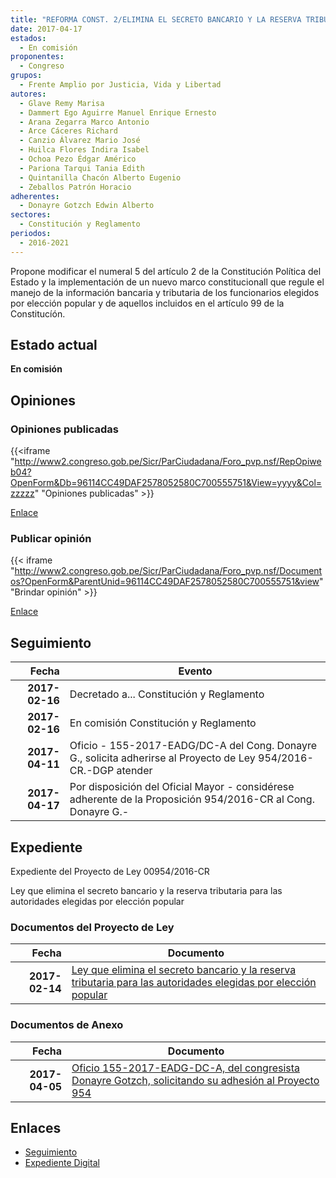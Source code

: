 ```yaml
---
title: "REFORMA CONST. 2/ELIMINA EL SECRETO BANCARIO Y LA RESERVA TRIBUTARIA PARA LAS AUTORIDADES ELEGIDAS POR ELECCIÓN POPULAR"
date: 2017-04-17
estados: 
  - En comisión
proponentes: 
  - Congreso
grupos: 
  - Frente Amplio por Justicia, Vida y Libertad
autores: 
  - Glave Remy Marisa
  - Dammert Ego Aguirre Manuel Enrique Ernesto
  - Arana Zegarra Marco Antonio
  - Arce Cáceres Richard
  - Canzio Álvarez Mario José
  - Huilca Flores Indira Isabel
  - Ochoa Pezo Édgar Américo
  - Pariona Tarqui Tania Edith
  - Quintanilla Chacón Alberto Eugenio
  - Zeballos Patrón Horacio
adherentes: 
  - Donayre Gotzch Edwin Alberto
sectores: 
  - Constitución y Reglamento
periodos: 
  - 2016-2021
---
```


Propone modificar el numeral 5 del artículo 2 de la Constitución Política del Estado y la implementación de un nuevo marco constitucionall que regule el manejo de la información bancaria y tributaria de los funcionarios elegidos por elección popular y de aquellos incluidos en el artículo 99 de la Constitucíón.


## Estado actual

**En comisión**

## Opiniones

### Opiniones publicadas

{{<iframe "http://www2.congreso.gob.pe/Sicr/ParCiudadana/Foro_pvp.nsf/RepOpiweb04?OpenForm&Db=96114CC49DAF2578052580C700555751&View=yyyy&Col=zzzzz" "Opiniones publicadas" >}}

[Enlace](http://www2.congreso.gob.pe/Sicr/ParCiudadana/Foro_pvp.nsf/RepOpiweb04?OpenForm&Db=96114CC49DAF2578052580C700555751&View=yyyy&Col=zzzzz)
### Publicar opinión

{{< iframe "http://www2.congreso.gob.pe/Sicr/ParCiudadana/Foro_pvp.nsf/Documentos?OpenForm&ParentUnid=96114CC49DAF2578052580C700555751&view" "Brindar opinión" >}}

[Enlace](http://www2.congreso.gob.pe/Sicr/ParCiudadana/Foro_pvp.nsf/Documentos?OpenForm&ParentUnid=96114CC49DAF2578052580C700555751&view)

## Seguimiento

| Fecha | Evento |
|------:|--------|
| **2017-02-16** | Decretado a... Constitución y Reglamento|
| **2017-02-16** | En comisión Constitución y Reglamento|
| **2017-04-11** | Oficio - 155-2017-EADG/DC-A del Cong. Donayre G., solicita adherirse al Proyecto de Ley 954/2016-CR.-DGP atender|
| **2017-04-17** | Por disposición del Oficial Mayor - considérese adherente de la Proposición 954/2016-CR al Cong. Donayre G.-|


## Expediente

Expediente del Proyecto de Ley 00954/2016-CR

Ley que elimina el secreto bancario y la reserva tributaria para las autoridades elegidas por elección popular


### Documentos del Proyecto de Ley

| Fecha | Documento |
|------:|--------|
| **2017-02-14** | [Ley que elimina el secreto bancario y la reserva tributaria para las autoridades elegidas por elección popular](http://www.leyes.congreso.gob.pe/Documentos/2016_2021/Proyectos_de_Ley_y_de_Resoluciones_Legislativas/PL0095420170214...pdf) |

### Documentos de Anexo

| Fecha | Documento |
|------:|--------|
| **2017-04-05** | [Oficio 155-2017-EADG-DC-A, del congresista Donayre Gotzch, solicitando su adhesión al Proyecto 954](http://www.leyes.congreso.gob.pe/Documentos/2016_2021/Adhesiones/Proyectos_de_Ley/OFICIO-155-2017-EADG-DC-A.pdf) |

## Enlaces 

- [Seguimiento](http://www2.congreso.gob.pe/Sicr/TraDocEstProc/CLProLey2016.nsf/f7fff46988ca05b1052578e100829cc7/13dc577525dea17c052580c70068333b?OpenDocument)
- [Expediente Digital](http://www2.congreso.gob.pehttp://www2.congreso.gob.pe/Sicr/TraDocEstProc/CLProLey2016.nsf/f7fff46988ca05b1052578e100829cc7/13dc577525dea17c052580c70068333b?OpenDocument&Click=05257FB7005EB655.eb71d0cf91d8294e05256cdf006b5706/$Body/0.1C6C)
